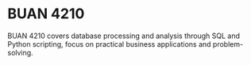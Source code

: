 # BUAN 4210

BUAN 4210 covers database processing and analysis through SQL and Python scripting, focus on practical business applications and problem-solving. 
